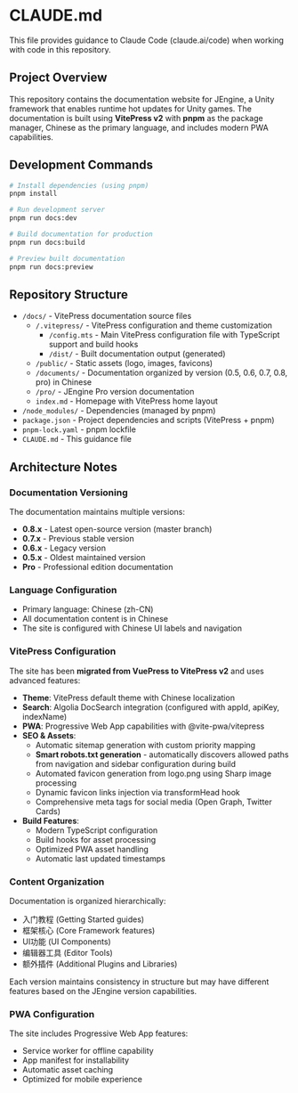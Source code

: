 # CLAUDE.md

This file provides guidance to Claude Code (claude.ai/code) when working with code in this repository.

## Project Overview

This repository contains the documentation website for JEngine, a Unity framework that enables runtime hot updates for Unity games. The documentation is built using **VitePress v2** with **pnpm** as the package manager, Chinese as the primary language, and includes modern PWA capabilities.

## Development Commands

```bash
# Install dependencies (using pnpm)
pnpm install

# Run development server
pnpm run docs:dev

# Build documentation for production
pnpm run docs:build

# Preview built documentation
pnpm run docs:preview
```

## Repository Structure

- `/docs/` - VitePress documentation source files
  - `/.vitepress/` - VitePress configuration and theme customization
    - `/config.mts` - Main VitePress configuration file with TypeScript support and build hooks
    - `/dist/` - Built documentation output (generated)
  - `/public/` - Static assets (logo, images, favicons)
  - `/documents/` - Documentation organized by version (0.5, 0.6, 0.7, 0.8, pro) in Chinese
  - `/pro/` - JEngine Pro version documentation
  - `index.md` - Homepage with VitePress home layout
- `/node_modules/` - Dependencies (managed by pnpm)
- `package.json` - Project dependencies and scripts (VitePress + pnpm)
- `pnpm-lock.yaml` - pnpm lockfile
- `CLAUDE.md` - This guidance file

## Architecture Notes

### Documentation Versioning
The documentation maintains multiple versions:
- **0.8.x** - Latest open-source version (master branch)
- **0.7.x** - Previous stable version
- **0.6.x** - Legacy version
- **0.5.x** - Oldest maintained version
- **Pro** - Professional edition documentation

### Language Configuration
- Primary language: Chinese (zh-CN)
- All documentation content is in Chinese
- The site is configured with Chinese UI labels and navigation

### VitePress Configuration
The site has been **migrated from VuePress to VitePress v2** and uses advanced features:
- **Theme**: VitePress default theme with Chinese localization
- **Search**: Algolia DocSearch integration (configured with appId, apiKey, indexName)
- **PWA**: Progressive Web App capabilities with @vite-pwa/vitepress
- **SEO & Assets**:
  - Automatic sitemap generation with custom priority mapping
  - **Smart robots.txt generation** - automatically discovers allowed paths from navigation and sidebar configuration during build
  - Automated favicon generation from logo.png using Sharp image processing
  - Dynamic favicon links injection via transformHead hook
  - Comprehensive meta tags for social media (Open Graph, Twitter Cards)
- **Build Features**:
  - Modern TypeScript configuration
  - Build hooks for asset processing
  - Optimized PWA asset handling
  - Automatic last updated timestamps

### Content Organization
Documentation is organized hierarchically:
- 入门教程 (Getting Started guides)
- 框架核心 (Core Framework features)
- UI功能 (UI Components)
- 编辑器工具 (Editor Tools)
- 额外插件 (Additional Plugins and Libraries)

Each version maintains consistency in structure but may have different features based on the JEngine version capabilities.

### PWA Configuration
The site includes Progressive Web App features:
- Service worker for offline capability
- App manifest for installability
- Automatic asset caching
- Optimized for mobile experience